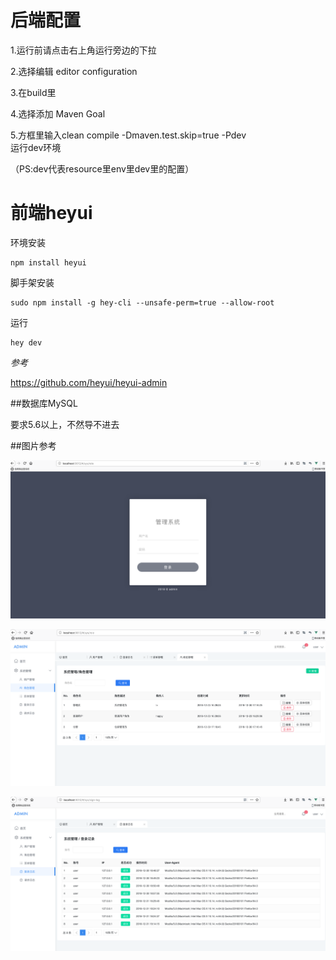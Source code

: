 # 后端配置
1.运行前请点击右上角运行旁边的下拉  

2.选择编辑 editor configuration  

3.在build里  

4.选择添加 Maven Goal  

5.方框里输入clean compile -Dmaven.test.skip=true -Pdev  
运行dev环境  

（PS:dev代表resource里env里dev里的配置）


# 前端heyui

环境安装
```$shell
npm install heyui
```
脚手架安装  
```$shell
sudo npm install -g hey-cli --unsafe-perm=true --allow-root  
```
运行  
```$shell
hey dev
```
*参考*   

https://github.com/heyui/heyui-admin

##数据库MySQL

要求5.6以上，不然导不进去

##图片参考  
 
 ![登录界面](pic/1.png)
 
 ![角色管理](pic/2.png)
 
 ![登陆日志](pic/3.png)
 

